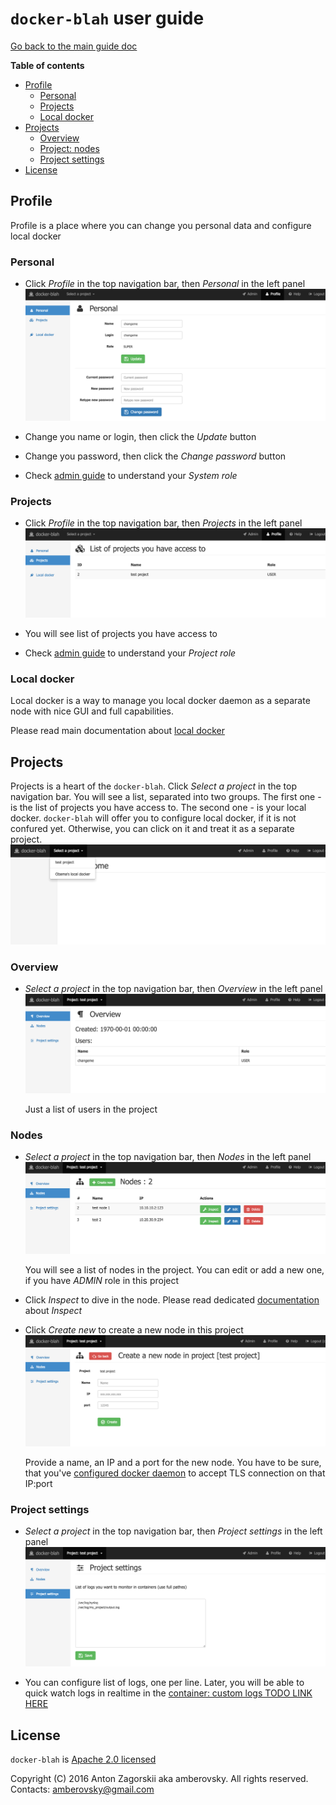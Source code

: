 # `docker-blah` user guide

[Go back to the main guide doc](../README.md)

**Table of contents**

 * [Profile](#profile)
   * [Personal](#profile_personal)
   * [Projects](#profile_projects)
   * [Local docker](#profile_local_docker)   
 * [Projects](#projects)
   * [Overview](#project_overview)
   * [Project: nodes](#project_nodes)   
   * [Project settings](#project_settings)
 * [License](#license)

<a name="profile"></a>
## Profile

Profile is a place where you can change you personal data and configure local docker

<a name="profile_personal"></a>
### Personal

-   Click *Profile* in the top navigation bar, then *Personal* in the left panel
    ![Profile - personal](./profile/profile-personal.png "Profile - personal")
    
-   Change you name or login, then click the *Update* button

-   Change you password, then click the *Change password* button

-   Check [admin guide](/docs/usage/admin/README.md#users) to understand your *System role*

<a name="profile_projects"></a>
### Projects

-   Click *Profile* in the top navigation bar, then *Projects* in the left panel
    ![Profile - projects](./profile/profile-projects.png "Profile - projects")
    
-   You will see list of projects you have access to

-   Check [admin guide](/docs/usage/admin/README.md#users) to understand your *Project role*

<a name="profile_local_docker"></a>
### Local docker

Local docker is a way to manage you local docker daemon as a separate node with nice GUI and full capabilities.

Please read main documentation about [local docker](/README.md#connect_local_docker)

<a name="projects"></a>
## Projects

Projects is a heart of the `docker-blah`. Click *Select a project* in the top navigation bar. You will see a list, separated into two groups. The first one - is the list of projects you have access to. The second one - is your local docker. `docker-blah` will offer you to configure local docker, if it is not confured yet. Otherwise, you can click on it and treat it as a separate project.
![Project - select](./project/project-select.png "Project - select")
  
<a name="project_overview"></a>
### Overview

-   *Select a project* in the top navigation bar, then *Overview* in the left panel
    ![Project - overview](./project/project-overview.png "Project - overview")
    
    Just a list of users in the project
    
<a name="project_nodes"></a>
### Nodes

-   *Select a project* in the top navigation bar, then *Nodes* in the left panel
    ![Project - nodes](./project/project-nodes.png "Project - nodes")
    
    You will see a list of nodes in the project. You can edit or add a new one, if you have *ADMIN* role in this project
    
-   Click *Inspect* to dive in the node. Please read dedicated [documentation](/docs/usage/user/nodes/README.md) about *Inspect*

-   Click *Create new* to create a new node in this project
    ![Project - nodes - create](./project/project-nodes-create.png "Project - nodes - create")
    
    Provide a name, an IP and a port for the new node. You have to be sure, that you've [configured docker daemon](/README.md#how_to_run_production) to accept TLS connection on that IP:port

<a name="project_settings"></a>
### Project settings

-   *Select a project* in the top navigation bar, then *Project settings* in the left panel
    ![Project - settings](./project/project-settings.png "Project - settings")
    
-   You can configure list of logs, one per line. Later, you will be able to quick watch logs in realtime in the [container: custom logs TODO LINK HERE]()

<a name="license"></a>
## License

`docker-blah` is [Apache 2.0 licensed](/LICENSE)

Copyright (C) 2016 Anton Zagorskii aka amberovsky.
All rights reserved. Contacts: <amberovsky@gmail.com> 
